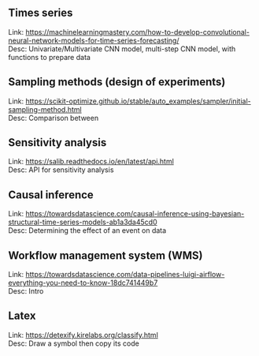## Times series

Link: https://machinelearningmastery.com/how-to-develop-convolutional-neural-network-models-for-time-series-forecasting/  
Desc: Univariate/Multivariate CNN model, multi-step CNN model, with functions to prepare data

## Sampling methods (design of experiments)
Link: https://scikit-optimize.github.io/stable/auto_examples/sampler/initial-sampling-method.html  
Desc: Comparison between 

## Sensitivity analysis
Link: https://salib.readthedocs.io/en/latest/api.html  
Desc: API for sensitivity analysis

## Causal inference
Link: https://towardsdatascience.com/causal-inference-using-bayesian-structural-time-series-models-ab1a3da45cd0  
Desc: Determining the effect of an event on data

## Workflow management system (WMS)
Link: https://towardsdatascience.com/data-pipelines-luigi-airflow-everything-you-need-to-know-18dc741449b7  
Desc: Intro

## Latex
Link: https://detexify.kirelabs.org/classify.html  
Desc: Draw a symbol then copy its code
